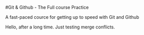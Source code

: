 #Git & Github - The Full course Practice

A fast-paced cource for getting up to speed with Git and Github

Hello, after a long time.
Just testing merge conflicts.
